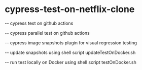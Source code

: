 # cypress-test-on-netflix-clone
-- cypress test on github actions

-- cypress parallel test on github actions

-- cypress image snapshots plugin for visual regression testing

-- update snapshots using shell script updateTestOnDocker.sh

-- run test locally on Docker using shell script testOnDocker.sh

